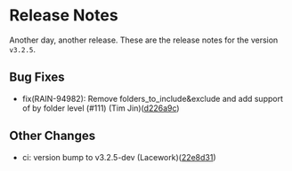 # Release Notes
Another day, another release. These are the release notes for the version `v3.2.5`.

## Bug Fixes
* fix(RAIN-94982): Remove folders_to_include&exclude and add support of by folder level (#111) (Tim Jin)([d226a9c](https://github.com/lacework/terraform-gcp-config/commit/d226a9cb4078a4257bcf8bf0bc81d8485147c4f0))
## Other Changes
* ci: version bump to v3.2.5-dev (Lacework)([22e8d31](https://github.com/lacework/terraform-gcp-config/commit/22e8d31958c92d9e911df79d3f41cea12df16e9f))
